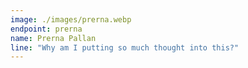 ```yaml
---
image: ./images/prerna.webp
endpoint: prerna
name: Prerna Pallan
line: "Why am I putting so much thought into this?"
---
```

